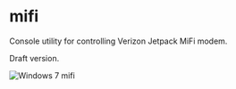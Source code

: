 mifi
==========

Console utility for controlling Verizon Jetpack MiFi modem.

Draft version.

![Windows 7 mifi](https://raw.github.com/EXL/QAndroidFileHostParser/mifi5510/Screens/mifi.png)
